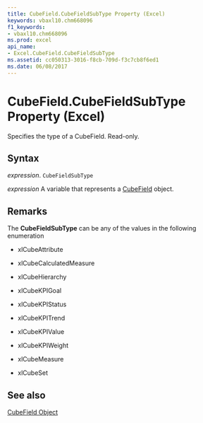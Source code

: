 ```yaml
---
title: CubeField.CubeFieldSubType Property (Excel)
keywords: vbaxl10.chm668096
f1_keywords:
- vbaxl10.chm668096
ms.prod: excel
api_name:
- Excel.CubeField.CubeFieldSubType
ms.assetid: cc050313-3016-f8cb-709d-f3c7cb8f6ed1
ms.date: 06/08/2017
---
```



# CubeField.CubeFieldSubType Property (Excel)

Specifies the type of a CubeField. Read-only.


## Syntax

 _expression_. `CubeFieldSubType`

 _expression_ A variable that represents a [CubeField](Excel.CubeField.md) object.


## Remarks

The  **CubeFieldSubType** can be any of the values in the following enumeration


- xlCubeAttribute
    
- xlCubeCalculatedMeasure
    
- xlCubeHierarchy
    
- xlCubeKPIGoal
    
- xlCubeKPIStatus
    
- xlCubeKPITrend
    
- xlCubeKPIValue
    
- xlCubeKPIWeight
    
- xlCubeMeasure
    
- xlCubeSet
    

## See also


[CubeField Object](Excel.CubeField.md)

